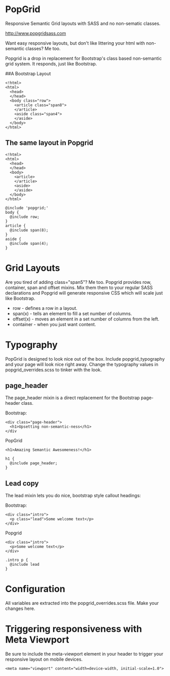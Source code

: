 PopGrid
=======

Responsive Semantic Grid layouts with SASS and no non-sematic classes.

http://www.popgridsass.com

Want easy responsive layouts, but don't like littering your html with non-semantic classes? Me too.

Popgrid is a drop in replacement for Bootstrap's class based non-semantic grid system. It responds, just like Bootstrap.

##A Bootstrap Layout

    <!html>
    <html>
      <head>
      </head>
      <body class="row">
        <article class="span8">
        </article>
        <aside class="span4">
        </aside>
      </body>
    </html>

## The same layout in Popgrid

    <!html>
    <html>
      <head>
      </head>
      <body>
        <article>
        </article>
        <aside>
        </aside>
      </body>
    </html>

    @include 'popgrid;'
    body {
      @include row;
    }
    article {
      @include span(8);
    }
    aside {
      @include span(4);
    }

# Grid Layouts

Are you tired of adding class="span5"? Me too. Popgrid provides row, container, span and offset mixins. Mix them them to your regular SASS declarations and Popgrid will generate responsive CSS which will scale just like Bootstrap.

* row - defines a row in a layout.
* span(x) - tells an element to fill a set number of columns.
* offset(x) - moves an element in a set number of columns from the left.
* container - when you just want content.

# Typography

PopGrid is designed to look nice out of the box. Include popgrid_typography and your page will look nice right away. Change the typography values in popgrid_overrides.scss to tinker with the look.

## page_header

The page_header mixin is a direct replacement for the Bootstrap page-header class.

Bootstrap:

    <div class="page-header">
      <h1>Upsetting non-semantic-ness</h1>
    </div

PopGrid

    <h1>Amazing Semantic Awesomeness!</h1>

    h1 {
      @include page_header;
    }

## Lead copy

The lead mixin lets you do nice, bootstrap style callout headings:

Bootstrap:

    <div class="intro">
      <p class="lead">Some welcome text</p>
    </div>

Popgrid

    <div class="intro">
      <p>Some welcome text</p>
    </div>

    .intro p {
      @include lead
    }

# Configuration

All variables are extracted into the popgrid_overrides.scss file. Make your changes here.

# Triggering responsiveness with Meta Viewport

Be sure to include the meta-viewport element in your header to trigger your responsive layout on mobile devices.

    <meta name="viewport" content="width=device-width, initial-scale=1.0">